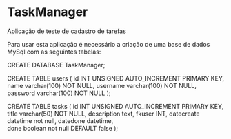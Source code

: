# TaskManager
Aplicação de teste de cadastro de tarefas

Para usar esta aplicação é necessário a criação de uma base de dados MySql com as seguintes tabelas:

CREATE DATABASE TaskManager;

CREATE TABLE users
(
id INT UNSIGNED AUTO_INCREMENT PRIMARY KEY,    
name varchar(100) NOT NULL,
username varchar(100) NOT NULL,
password varchar(100) NOT NULL
);

CREATE TABLE tasks
(
id INT UNSIGNED AUTO_INCREMENT PRIMARY KEY,  
title varchar(50) NOT NULL,
description text,
fkuser INT,
datecreate datetime not null,
datedone datetime,    
done boolean not null DEFAULT false
);
